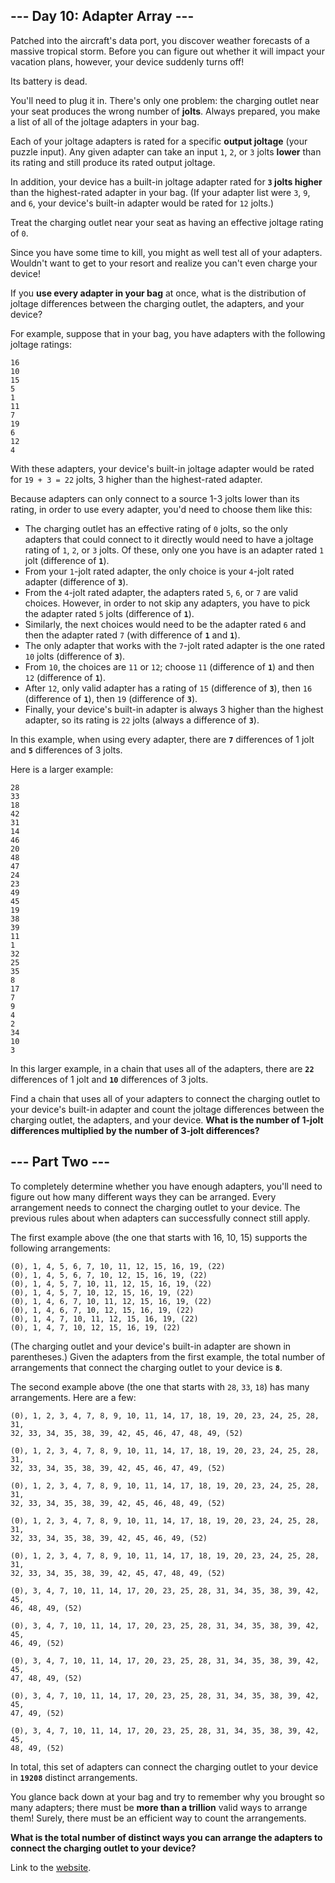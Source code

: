 ## --- Day 10: Adapter Array ---
Patched into the aircraft's data port, you discover weather forecasts of a massive tropical storm. 
Before you can figure out whether it will impact your vacation plans, however, your device suddenly 
turns off!

Its battery is dead.

You'll need to plug it in. There's only one problem: the charging outlet near your seat produces 
the wrong number of **jolts**. Always prepared, you make a list of all of the joltage adapters in 
your bag.

Each of your joltage adapters is rated for a specific **output joltage** (your puzzle input). Any 
given adapter can take an input `1`, `2`, or `3` jolts **lower** than its rating and still produce 
its rated output joltage.

In addition, your device has a built-in joltage adapter rated for **`3` jolts higher** than the highest-rated 
adapter in your bag. (If your adapter list were `3`, `9`, and `6`, your device's built-in adapter would be 
rated for `12` jolts.)

Treat the charging outlet near your seat as having an effective joltage rating of `0`.

Since you have some time to kill, you might as well test all of your adapters. Wouldn't want to get to your 
resort and realize you can't even charge your device!

If you **use every adapter in your bag** at once, what is the distribution of joltage differences between 
the charging outlet, the adapters, and your device?

For example, suppose that in your bag, you have adapters with the following joltage ratings:
```
16
10
15
5
1
11
7
19
6
12
4
```
With these adapters, your device's built-in joltage adapter would be rated for `19 + 3 = 22` jolts, 
3 higher than the highest-rated adapter.

Because adapters can only connect to a source 1-3 jolts lower than its rating, in order to use every 
adapter, you'd need to choose them like this:

 * The charging outlet has an effective rating of `0` jolts, so the only adapters that could connect to 
 it directly would need to have a joltage rating of `1`, `2`, or `3` jolts. Of these, only one you have is 
 an adapter rated `1` jolt (difference of **`1`**).
 * From your `1`-jolt rated adapter, the only choice is your `4`-jolt rated adapter (difference of **`3`**).
 * From the `4`-jolt rated adapter, the adapters rated `5`, `6`, or `7` are valid choices. However, in order 
 to not skip any adapters, you have to pick the adapter rated `5` jolts (difference of **`1`**).
 * Similarly, the next choices would need to be the adapter rated `6` and then the adapter rated `7` 
 (with difference of **`1`** and **`1`**).
 * The only adapter that works with the `7`-jolt rated adapter is the one rated `10` jolts (difference of **`3`**).
 * From `10`, the choices are `11` or `12`; choose `11` (difference of **`1`**) and then `12` (difference of **`1`**).
 * After `12`, only valid adapter has a rating of `15` (difference of **`3`**), then `16` (difference of **`1`**), 
 then `19` (difference of **`3`**).
 * Finally, your device's built-in adapter is always 3 higher than the highest adapter, so its rating 
 is `22` jolts (always a difference of **`3`**).

In this example, when using every adapter, there are **`7`** differences of 1 jolt and **`5`** differences of 3 jolts.

Here is a larger example:
```
28
33
18
42
31
14
46
20
48
47
24
23
49
45
19
38
39
11
1
32
25
35
8
17
7
9
4
2
34
10
3
```
In this larger example, in a chain that uses all of the adapters, there are **`22`** differences of 1 jolt 
and **`10`** differences of 3 jolts.

Find a chain that uses all of your adapters to connect the charging outlet to your device's built-in 
adapter and count the joltage differences between the charging outlet, the adapters, and your device. 
**What is the number of 1-jolt differences multiplied by the number of 3-jolt differences?**


## --- Part Two ---
To completely determine whether you have enough adapters, you'll need to figure out how many different 
ways they can be arranged. Every arrangement needs to connect the charging outlet to your device. The 
previous rules about when adapters can successfully connect still apply.

The first example above (the one that starts with 16, 10, 15) supports the following arrangements:
```
(0), 1, 4, 5, 6, 7, 10, 11, 12, 15, 16, 19, (22)
(0), 1, 4, 5, 6, 7, 10, 12, 15, 16, 19, (22)
(0), 1, 4, 5, 7, 10, 11, 12, 15, 16, 19, (22)
(0), 1, 4, 5, 7, 10, 12, 15, 16, 19, (22)
(0), 1, 4, 6, 7, 10, 11, 12, 15, 16, 19, (22)
(0), 1, 4, 6, 7, 10, 12, 15, 16, 19, (22)
(0), 1, 4, 7, 10, 11, 12, 15, 16, 19, (22)
(0), 1, 4, 7, 10, 12, 15, 16, 19, (22)
```
(The charging outlet and your device's built-in adapter are shown in parentheses.) Given the adapters 
from the first example, the total number of arrangements that connect the charging outlet to your 
device is **`8`**.

The second example above (the one that starts with `28`, `33`, `18`) has many arrangements. Here are a few:
```
(0), 1, 2, 3, 4, 7, 8, 9, 10, 11, 14, 17, 18, 19, 20, 23, 24, 25, 28, 31,
32, 33, 34, 35, 38, 39, 42, 45, 46, 47, 48, 49, (52)

(0), 1, 2, 3, 4, 7, 8, 9, 10, 11, 14, 17, 18, 19, 20, 23, 24, 25, 28, 31,
32, 33, 34, 35, 38, 39, 42, 45, 46, 47, 49, (52)

(0), 1, 2, 3, 4, 7, 8, 9, 10, 11, 14, 17, 18, 19, 20, 23, 24, 25, 28, 31,
32, 33, 34, 35, 38, 39, 42, 45, 46, 48, 49, (52)

(0), 1, 2, 3, 4, 7, 8, 9, 10, 11, 14, 17, 18, 19, 20, 23, 24, 25, 28, 31,
32, 33, 34, 35, 38, 39, 42, 45, 46, 49, (52)

(0), 1, 2, 3, 4, 7, 8, 9, 10, 11, 14, 17, 18, 19, 20, 23, 24, 25, 28, 31,
32, 33, 34, 35, 38, 39, 42, 45, 47, 48, 49, (52)

(0), 3, 4, 7, 10, 11, 14, 17, 20, 23, 25, 28, 31, 34, 35, 38, 39, 42, 45,
46, 48, 49, (52)

(0), 3, 4, 7, 10, 11, 14, 17, 20, 23, 25, 28, 31, 34, 35, 38, 39, 42, 45,
46, 49, (52)

(0), 3, 4, 7, 10, 11, 14, 17, 20, 23, 25, 28, 31, 34, 35, 38, 39, 42, 45,
47, 48, 49, (52)

(0), 3, 4, 7, 10, 11, 14, 17, 20, 23, 25, 28, 31, 34, 35, 38, 39, 42, 45,
47, 49, (52)

(0), 3, 4, 7, 10, 11, 14, 17, 20, 23, 25, 28, 31, 34, 35, 38, 39, 42, 45,
48, 49, (52)
```
In total, this set of adapters can connect the charging outlet to your device in **`19208`** distinct 
arrangements.

You glance back down at your bag and try to remember why you brought so many adapters; there must be **more 
than a trillion** valid ways to arrange them! Surely, there must be an efficient way to count the arrangements.

**What is the total number of distinct ways you can arrange the adapters to connect the charging outlet to your 
device?**

Link to the [website](https://adventofcode.com/2020/day/10).